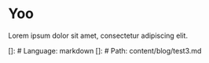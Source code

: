 # Yoo

Lorem ipsum dolor sit amet, consectetur adipiscing elit.

[]: # Language: markdown
[]: # Path: content/blog/test3.md
